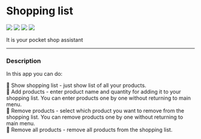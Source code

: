 # Shopping list

![](https://img.shields.io/badge/database-PostgreSQL-blue)
![](https://img.shields.io/badge/language-Java-orange)
![](https://img.shields.io/badge/build_automation_tool-Gradle-red)
![](https://img.shields.io/badge/framework-Spring_boot-green)

It is your pocket shop assistant
___

### Description
In this app you can do:

🔹 Show shopping list - just show list of all your products. <br>
🔹 Add products - enter product name and quantity for adding it to your shopping list. You can enter products one by 
one without returning to main menu. <br>
🔹 Remove products - select which product you want to remove from the shopping list. You can remove products one by one 
without returning to main menu. <br>
🔹 Remove all products - remove all products from the shopping list.